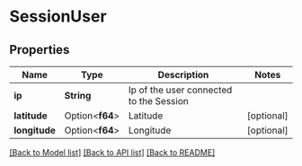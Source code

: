 # SessionUser

## Properties

Name | Type | Description | Notes
------------ | ------------- | ------------- | -------------
**ip** | **String** | Ip of the user connected to the Session | 
**latitude** | Option<**f64**> | Latitude | [optional]
**longitude** | Option<**f64**> | Longitude | [optional]

[[Back to Model list]](../README.md#documentation-for-models) [[Back to API list]](../README.md#documentation-for-api-endpoints) [[Back to README]](../README.md)


